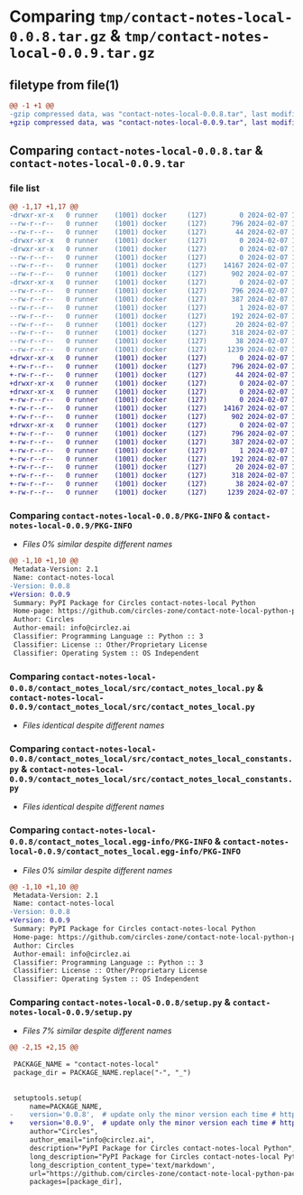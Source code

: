 # Comparing `tmp/contact-notes-local-0.0.8.tar.gz` & `tmp/contact-notes-local-0.0.9.tar.gz`

## filetype from file(1)

```diff
@@ -1 +1 @@
-gzip compressed data, was "contact-notes-local-0.0.8.tar", last modified: Wed Feb  7 16:29:38 2024, max compression
+gzip compressed data, was "contact-notes-local-0.0.9.tar", last modified: Wed Feb  7 16:36:27 2024, max compression
```

## Comparing `contact-notes-local-0.0.8.tar` & `contact-notes-local-0.0.9.tar`

### file list

```diff
@@ -1,17 +1,17 @@
-drwxr-xr-x   0 runner    (1001) docker     (127)        0 2024-02-07 16:29:38.831520 contact-notes-local-0.0.8/
--rw-r--r--   0 runner    (1001) docker     (127)      796 2024-02-07 16:29:38.831520 contact-notes-local-0.0.8/PKG-INFO
--rw-r--r--   0 runner    (1001) docker     (127)       44 2024-02-07 16:29:03.000000 contact-notes-local-0.0.8/README.md
-drwxr-xr-x   0 runner    (1001) docker     (127)        0 2024-02-07 16:29:38.827520 contact-notes-local-0.0.8/contact_notes_local/
-drwxr-xr-x   0 runner    (1001) docker     (127)        0 2024-02-07 16:29:38.831520 contact-notes-local-0.0.8/contact_notes_local/src/
--rw-r--r--   0 runner    (1001) docker     (127)        0 2024-02-07 16:29:03.000000 contact-notes-local-0.0.8/contact_notes_local/src/__init__.py
--rw-r--r--   0 runner    (1001) docker     (127)    14167 2024-02-07 16:29:03.000000 contact-notes-local-0.0.8/contact_notes_local/src/contact_notes_local.py
--rw-r--r--   0 runner    (1001) docker     (127)      902 2024-02-07 16:29:03.000000 contact-notes-local-0.0.8/contact_notes_local/src/contact_notes_local_constants.py
-drwxr-xr-x   0 runner    (1001) docker     (127)        0 2024-02-07 16:29:38.831520 contact-notes-local-0.0.8/contact_notes_local.egg-info/
--rw-r--r--   0 runner    (1001) docker     (127)      796 2024-02-07 16:29:38.000000 contact-notes-local-0.0.8/contact_notes_local.egg-info/PKG-INFO
--rw-r--r--   0 runner    (1001) docker     (127)      387 2024-02-07 16:29:38.000000 contact-notes-local-0.0.8/contact_notes_local.egg-info/SOURCES.txt
--rw-r--r--   0 runner    (1001) docker     (127)        1 2024-02-07 16:29:38.000000 contact-notes-local-0.0.8/contact_notes_local.egg-info/dependency_links.txt
--rw-r--r--   0 runner    (1001) docker     (127)      192 2024-02-07 16:29:38.000000 contact-notes-local-0.0.8/contact_notes_local.egg-info/requires.txt
--rw-r--r--   0 runner    (1001) docker     (127)       20 2024-02-07 16:29:38.000000 contact-notes-local-0.0.8/contact_notes_local.egg-info/top_level.txt
--rw-r--r--   0 runner    (1001) docker     (127)      318 2024-02-07 16:29:03.000000 contact-notes-local-0.0.8/pyproject.toml
--rw-r--r--   0 runner    (1001) docker     (127)       38 2024-02-07 16:29:38.831520 contact-notes-local-0.0.8/setup.cfg
--rw-r--r--   0 runner    (1001) docker     (127)     1239 2024-02-07 16:29:03.000000 contact-notes-local-0.0.8/setup.py
+drwxr-xr-x   0 runner    (1001) docker     (127)        0 2024-02-07 16:36:27.740981 contact-notes-local-0.0.9/
+-rw-r--r--   0 runner    (1001) docker     (127)      796 2024-02-07 16:36:27.740981 contact-notes-local-0.0.9/PKG-INFO
+-rw-r--r--   0 runner    (1001) docker     (127)       44 2024-02-07 16:35:58.000000 contact-notes-local-0.0.9/README.md
+drwxr-xr-x   0 runner    (1001) docker     (127)        0 2024-02-07 16:36:27.736981 contact-notes-local-0.0.9/contact_notes_local/
+drwxr-xr-x   0 runner    (1001) docker     (127)        0 2024-02-07 16:36:27.740981 contact-notes-local-0.0.9/contact_notes_local/src/
+-rw-r--r--   0 runner    (1001) docker     (127)        0 2024-02-07 16:35:58.000000 contact-notes-local-0.0.9/contact_notes_local/src/__init__.py
+-rw-r--r--   0 runner    (1001) docker     (127)    14167 2024-02-07 16:35:58.000000 contact-notes-local-0.0.9/contact_notes_local/src/contact_notes_local.py
+-rw-r--r--   0 runner    (1001) docker     (127)      902 2024-02-07 16:35:58.000000 contact-notes-local-0.0.9/contact_notes_local/src/contact_notes_local_constants.py
+drwxr-xr-x   0 runner    (1001) docker     (127)        0 2024-02-07 16:36:27.740981 contact-notes-local-0.0.9/contact_notes_local.egg-info/
+-rw-r--r--   0 runner    (1001) docker     (127)      796 2024-02-07 16:36:27.000000 contact-notes-local-0.0.9/contact_notes_local.egg-info/PKG-INFO
+-rw-r--r--   0 runner    (1001) docker     (127)      387 2024-02-07 16:36:27.000000 contact-notes-local-0.0.9/contact_notes_local.egg-info/SOURCES.txt
+-rw-r--r--   0 runner    (1001) docker     (127)        1 2024-02-07 16:36:27.000000 contact-notes-local-0.0.9/contact_notes_local.egg-info/dependency_links.txt
+-rw-r--r--   0 runner    (1001) docker     (127)      192 2024-02-07 16:36:27.000000 contact-notes-local-0.0.9/contact_notes_local.egg-info/requires.txt
+-rw-r--r--   0 runner    (1001) docker     (127)       20 2024-02-07 16:36:27.000000 contact-notes-local-0.0.9/contact_notes_local.egg-info/top_level.txt
+-rw-r--r--   0 runner    (1001) docker     (127)      318 2024-02-07 16:35:58.000000 contact-notes-local-0.0.9/pyproject.toml
+-rw-r--r--   0 runner    (1001) docker     (127)       38 2024-02-07 16:36:27.740981 contact-notes-local-0.0.9/setup.cfg
+-rw-r--r--   0 runner    (1001) docker     (127)     1239 2024-02-07 16:35:58.000000 contact-notes-local-0.0.9/setup.py
```

### Comparing `contact-notes-local-0.0.8/PKG-INFO` & `contact-notes-local-0.0.9/PKG-INFO`

 * *Files 0% similar despite different names*

```diff
@@ -1,10 +1,10 @@
 Metadata-Version: 2.1
 Name: contact-notes-local
-Version: 0.0.8
+Version: 0.0.9
 Summary: PyPI Package for Circles contact-notes-local Python
 Home-page: https://github.com/circles-zone/contact-note-local-python-package
 Author: Circles
 Author-email: info@circlez.ai
 Classifier: Programming Language :: Python :: 3
 Classifier: License :: Other/Proprietary License
 Classifier: Operating System :: OS Independent
```

### Comparing `contact-notes-local-0.0.8/contact_notes_local/src/contact_notes_local.py` & `contact-notes-local-0.0.9/contact_notes_local/src/contact_notes_local.py`

 * *Files identical despite different names*

### Comparing `contact-notes-local-0.0.8/contact_notes_local/src/contact_notes_local_constants.py` & `contact-notes-local-0.0.9/contact_notes_local/src/contact_notes_local_constants.py`

 * *Files identical despite different names*

### Comparing `contact-notes-local-0.0.8/contact_notes_local.egg-info/PKG-INFO` & `contact-notes-local-0.0.9/contact_notes_local.egg-info/PKG-INFO`

 * *Files 0% similar despite different names*

```diff
@@ -1,10 +1,10 @@
 Metadata-Version: 2.1
 Name: contact-notes-local
-Version: 0.0.8
+Version: 0.0.9
 Summary: PyPI Package for Circles contact-notes-local Python
 Home-page: https://github.com/circles-zone/contact-note-local-python-package
 Author: Circles
 Author-email: info@circlez.ai
 Classifier: Programming Language :: Python :: 3
 Classifier: License :: Other/Proprietary License
 Classifier: Operating System :: OS Independent
```

### Comparing `contact-notes-local-0.0.8/setup.py` & `contact-notes-local-0.0.9/setup.py`

 * *Files 7% similar despite different names*

```diff
@@ -2,15 +2,15 @@
 
 PACKAGE_NAME = "contact-notes-local"
 package_dir = PACKAGE_NAME.replace("-", "_")
 
 
 setuptools.setup(
     name=PACKAGE_NAME,
-    version='0.0.8',  # update only the minor version each time # https://pypi.org/project/contact-notes-local/
+    version='0.0.9',  # update only the minor version each time # https://pypi.org/project/contact-notes-local/
     author="Circles",
     author_email="info@circlez.ai",
     description="PyPI Package for Circles contact-notes-local Python",
     long_description="PyPI Package for Circles contact-notes-local Python",
     long_description_content_type='text/markdown',
     url="https://github.com/circles-zone/contact-note-local-python-package",  # https://pypi.org/project/contact-notes-local/
     packages=[package_dir],
```

